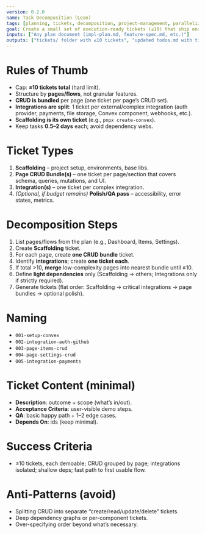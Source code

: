 ```yaml
---
version: 0.2.0
name: Task Decomposition (Lean)
tags: [planning, tickets, decomposition, project-management, parallelization]
goal: Create a small set of execution-ready tickets (≤10) that ship end-to-end value fast.
inputs: ["Any plan document (impl-plan.md, feature-spec.md, etc.)"]
outputs: ["tickets/ folder with ≤10 tickets", "updated todos.md with ticket refs"]
---
```


# Rules of Thumb
- Cap: **≤10 tickets total** (hard limit).
- Structure by **pages/flows**, not granular features.
- **CRUD is bundled** per page (one ticket per page’s CRUD set).
- **Integrations are split**: 1 ticket per external/complex integration (auth provider, payments, file storage, Convex component, webhooks, etc.).
- **Scaffolding is its own ticket** (e.g., `pnpx create-convex`).
- Keep tasks **0.5–2 days** each; avoid dependency webs.

# Ticket Types
1) **Scaffolding** – project setup, environments, base libs.
2) **Page CRUD Bundle(s)** – one ticket per page/section that covers schema, queries, mutations, and UI.
3) **Integration(s)** – one ticket per complex integration.
4) *(Optional, if budget remains)* **Polish/QA pass** – accessibility, error states, metrics.

# Decomposition Steps
1) List pages/flows from the plan (e.g., Dashboard, Items, Settings).
2) Create **Scaffolding** ticket.
3) For each page, create **one CRUD bundle** ticket.
4) Identify **integrations**; create **one ticket each**.
5) If total >10, **merge** low-complexity pages into nearest bundle until ≤10.
6) Define **light dependencies** only (Scaffolding → others; Integrations only if strictly required).
7) Generate tickets (flat order: Scaffolding → critical integrations → page bundles → optional polish).

# Naming
- `001-setup-convex`
- `002-integration-auth-github`
- `003-page-items-crud`
- `004-page-settings-crud`
- `005-integration-payments`

# Ticket Content (minimal)
- **Description**: outcome + scope (what’s in/out).
- **Acceptance Criteria**: user-visible demo steps.
- **QA**: basic happy path + 1–2 edge cases.
- **Depends On**: ids (keep minimal).

# Success Criteria
- ≤10 tickets, each demoable; CRUD grouped by page; integrations isolated; shallow deps; fast path to first usable flow.

# Anti-Patterns (avoid)
- Splitting CRUD into separate “create/read/update/delete” tickets.
- Deep dependency graphs or per-component tickets.
- Over-specifying order beyond what’s necessary.